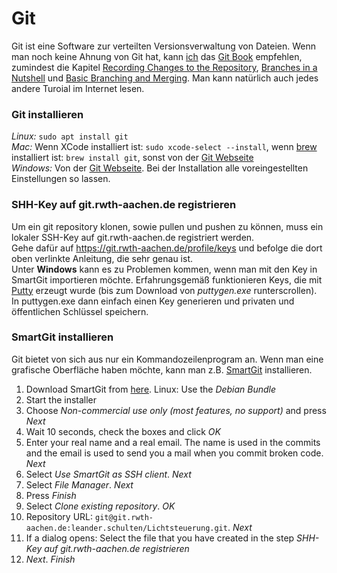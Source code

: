 # Git
Git ist eine Software zur verteilten Versionsverwaltung von Dateien. Wenn man noch keine Ahnung von Git hat, kann [ich](@Leander.Schulten) das [Git Book](https://git-scm.com/book/en/v2) empfehlen, zumindest die Kapitel [Recording Changes to the Repository](https://git-scm.com/book/en/v2/Git-Basics-Recording-Changes-to-the-Repository), [Branches in a Nutshell](https://git-scm.com/book/en/v2/Git-Branching-Branches-in-a-Nutshell) und [Basic Branching and Merging](https://git-scm.com/book/en/v2/Git-Branching-Basic-Branching-and-Merging). Man kann natürlich auch jedes andere Turoial im Internet lesen.

### Git installieren
*Linux:* `sudo apt install git`  
*Mac:* Wenn XCode installiert ist: `sudo xcode-select --install`, wenn [brew](https://brew.sh/) installiert ist: `brew install git`, sonst von der [Git Webseite](https://git-scm.com/downloads)  
*Windows:* Von der [Git Webseite](https://git-scm.com/downloads). Bei der Installation alle voreingestellten Einstellungen so lassen.  

### SHH-Key auf git.rwth-aachen.de registrieren
Um ein git repository klonen, sowie pullen und pushen zu können, muss ein lokaler SSH-Key auf git.rwth-aachen.de registriert werden.  
Gehe dafür auf https://git.rwth-aachen.de/profile/keys und befolge die dort oben verlinkte Anleitung, die sehr genau ist.  
Unter **Windows** kann es zu Problemen kommen, wenn man mit den Key in SmartGit importieren möchte. Erfahrungsgemäß funktionieren Keys, die mit [Putty](https://www.chiark.greenend.org.uk/~sgtatham/putty/latest.html) erzeugt wurde (bis zum Download von *puttygen.exe* runterscrollen). In puttygen.exe dann einfach einen Key generieren und privaten und öffentlichen Schlüssel speichern. 

### SmartGit installieren
Git bietet von sich aus nur ein Kommandozeilenprogram an. Wenn man eine grafische Oberfläche haben möchte, kann man z.B. [SmartGit](https://www.syntevo.com/smartgit/) installieren.
1. Download SmartGit from [here](https://www.syntevo.com/smartgit/download/). Linux: Use the *Debian Bundle*
2. Start the installer
3. Choose *Non-commercial use only (most features, no support)* and press *Next*
4. Wait 10 seconds, check the boxes and click *OK*
5. Enter your real name and a real email. The name is used in the commits and the email is used to send you a mail when you commit broken code. *Next*
6. Select *Use SmartGit as SSH client*. *Next*
7. Select *File Manager*. *Next*
8. Press *Finish*
9. Select *Clone existing repository*. *OK*
10. Repository URL: `git@git.rwth-aachen.de:leander.schulten/Lichtsteuerung.git`. *Next*
11. If a dialog opens: Select the file that you have created in the step *SHH-Key auf git.rwth-aachen.de registrieren*
12. *Next*. *Finish*